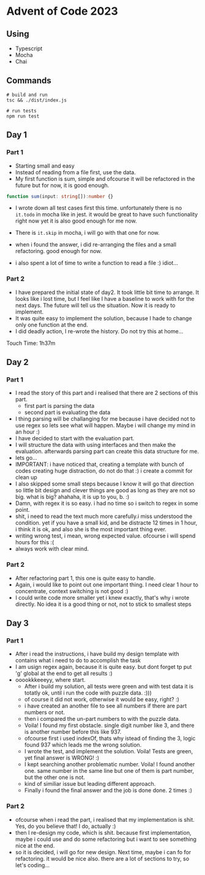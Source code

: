 # Advent of Code 2023

## Using

- Typescript
- Mocha
- Chai

## Commands

```shell
# build and run
tsc && ./dist/index.js

# run tests
npm run test
```
## Day 1

### Part 1

- Starting small and easy
- Instead of reading from a file first, use the data.
- My first function is sum, simple and ofcourse it will be refactored in the future but for now, it is good enough.
```ts
function sum(input: string[]):number {}
```
- I wrote down all test cases first this time. unfortunately there is no `it.todo` in mocha like in jest. it would be great to have such functionality right now yet it is also good enough for me now. 
- There is `it.skip` in mocha, i will go with that one for now.

- when i found the answer, i did re-arranging the files and a small refactoring. good enough for now.
- i also spent a lot of time to write a function to read a file :) idiot...

### Part 2

- I have prepared the initial state of day2. It took little bit time to arrange. It looks like i lost time, but I feel like I have a baseline to work with for the next days. The future will tell us the situation. Now it is ready to implement.
- It was quite easy to implement the solution, because I hade to change only one function at the end.
- I did deadly action, I re-wrote the history. Do not try this at home...

Touch Time: 1h37m

## Day 2

### Part 1

- I read the story of this part and i realised that there are 2 sections of this part.
  - first part is parsing the data
  - second part is evaluating the data
- I thing parsing will be challanging for me because i have decided not to use regex so lets see what will happen. Maybe i will change my mind in an hour :)
- I have decided to start with the evaluation part. 
- I will structure the data with using interfaces and then make the evaluation. afterwards parsing part can create this data structure for me.
- lets go...
- IMPORTANT: i have noticed that, creating a template with bunch of codes creating huge distraction, do not do that :) i create a commit for clean up
- I also skipped some small steps because I know it will go that direction so little bit design and clever things are good as long as they are not so big. what is big? ahahaha, it is up to you, b. :)
- Damn, with regex it is so easy. i had no time so i switch to regex in some point.
- shit, i need to read the text much more carefully.i miss understood the condition. yet if you have a small kid, and be distracte 12 times in 1 hour, i think it is ok, and also she is the most important thing ever.
- writing wrong test, i mean, wrong expected value. ofcourse i will spend hours for this :(
- always work with clear mind.

### Part 2

- After refactoring part 1, this one is quite easy to handle.
- Again, i would like to point out one important thing. I need clear 1 hour to concentrate, context switching is not good :)
- I could write code more smaller yet i knew exactly, that's why i wrote directly. No idea it is a good thing or not, not to stick to smallest steps

## Day 3

### Part 1

- After i read the instructions, i have build my design template with contains what i need to do to accomplish the task
- I am usign regex again, because it is quite easy. but dont forget tp put 'g' global at the end to get all results :)
- ooookkkeeeyy, where start. 
  - After i build my solution, all tests were green and with test data it is totatly ok, until i run the code with puzzle data. :)))
  - of course it did not work, otherwise it would be easy, right? :)
  - i have created an another file to see all numbers if there are part numbers or not.
  - then i compared the un-part numbers to with the puzzle data. 
  - Voila! I found my first obstacle. single digit number like 3, and there is another number before this like 937. 
  - ofcourse first i used indexOf, thats why istead of finding the 3, logic found 937 which leads me the wrong solution.
  - I wrote the test, and implement the solution. Voila! Tests are green, yet final answer is WRONG! :)
  - I kept searching another problematic number. Voila! I found another one. same number in the same line but one of them is part number, but the other one is not.
  - kind of similiar issue but leading different approach.
  - Finally i found the final answer and the job is done done. 2 times :)

### Part 2

- ofcourse when i read the part, i realised that my implementation is shit. Yes, do you believe that! I do, actually :)
- then I re-design my code, which is shit. because first implementation, maybe i could use and do some refactoring but i want to see something nice at the end.
- so it is decided, i will go for new design. Next time, maybe i can fo for refactoring. it would be nice also. there are a lot of sections to try, so let's coding...

